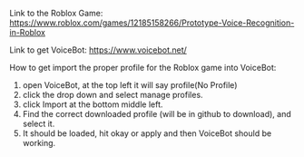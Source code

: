 Link to the Roblox Game:
https://www.roblox.com/games/12185158266/Prototype-Voice-Recognition-in-Roblox

Link to get VoiceBot:
https://www.voicebot.net/

How to get import the proper profile for the Roblox game into VoiceBot:
1. open VoiceBot, at the top left it will say profile(No Profile)
2. click the drop down and select manage profiles.
3. click Import at the bottom middle left.
4. Find the correct downloaded profile (will be in github to download), and select it.
5. It should be loaded, hit okay or apply and then VoiceBot should be working.
